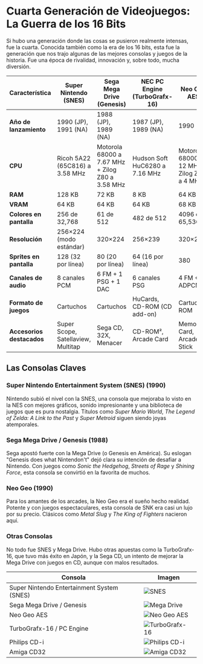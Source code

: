 # Cuarta Generación de Videojuegos: La Guerra de los 16 Bits

Si hubo una generación donde las cosas se pusieron realmente intensas, fue la cuarta. Conocida también como la era de los 16 bits, esta fue la generación que nos trajo algunas de las mejores consolas y juegos de la historia. Fue una época de rivalidad, innovación y, sobre todo, mucha diversión.

| Característica        | Super Nintendo (SNES)   | Sega Mega Drive (Genesis) | NEC PC Engine (TurboGrafx-16) | Neo Geo AES |
|----------------------|------------------------|--------------------------|-----------------------------|-------------|
| **Año de lanzamiento** | 1990 (JP), 1991 (NA)   | 1988 (JP), 1989 (NA)     | 1987 (JP), 1989 (NA)       | 1990        |
| **CPU**              | Ricoh 5A22 (65C816) a 3.58 MHz | Motorola 68000 a 7.67 MHz + Zilog Z80 a 3.58 MHz | Hudson Soft HuC6280 a 7.16 MHz | Motorola 68000 a 12 MHz + Zilog Z80 a 4 MHz |
| **RAM**              | 128 KB                  | 72 KB                    | 8 KB                        | 64 KB       |
| **VRAM**            | 64 KB                    | 64 KB                     | 64 KB                       | 68 KB       |
| **Colores en pantalla** | 256 de 32,768         | 61 de 512                 | 482 de 512                  | 4096 de 65,536 |
| **Resolución**       | 256×224 (modo estándar) | 320×224                   | 256×239                     | 320×224     |
| **Sprites en pantalla** | 128 (32 por línea)   | 80 (20 por línea)         | 64 (16 por línea)           | 380         |
| **Canales de audio** | 8 canales PCM          | 6 FM + 1 PSG + 1 DAC      | 6 canales PSG               | 4 FM + 7 ADPCM |
| **Formato de juegos** | Cartuchos              | Cartuchos                 | HuCards, CD-ROM (CD add-on) | Cartuchos ROM |
| **Accesorios destacados** | Super Scope, Satellaview, Multitap | Sega CD, 32X, Menacer | CD-ROM², Arcade Card | Memory Card, Arcade Stick |


## Las Consolas Claves

### Super Nintendo Entertainment System (SNES) (1990)
Nintendo subió el nivel con la SNES, una consola que mejoraba lo visto en la NES con mejores gráficos, sonido impresionante y una biblioteca de juegos que es pura nostalgia. Títulos como *Super Mario World*, *The Legend of Zelda: A Link to the Past* y *Super Metroid* siguen siendo joyas atemporales.

### Sega Mega Drive / Genesis (1988)
Sega apostó fuerte con la Mega Drive (o Genesis en América). Su eslogan "Genesis does what Nintendon't" dejó clara su intención de desafiar a Nintendo. Con juegos como *Sonic the Hedgehog*, *Streets of Rage* y *Shining Force*, esta consola se convirtió en la favorita de muchos.

### Neo Geo (1990)
Para los amantes de los arcades, la Neo Geo era el sueño hecho realidad. Potente y con juegos espectaculares, esta consola de SNK era casi un lujo por su precio. Clásicos como *Metal Slug* y *The King of Fighters* nacieron aquí.

### Otras Consolas
No todo fue SNES y Mega Drive. Hubo otras apuestas como la TurboGrafx-16, que tuvo más éxito en Japón, y la Sega CD, un intento de mejorar la Mega Drive con juegos en CD, aunque con malos resultados.


| Consola                   | Imagen |
|---------------------------|--------|
| Super Nintendo Entertainment System (SNES) | ![SNES](https://upload.wikimedia.org/wikipedia/commons/thumb/9/9a/Nintendo-Super-Famicom-Set-FL.png/1920px-Nintendo-Super-Famicom-Set-FL.png) |
| Sega Mega Drive / Genesis | ![Mega Drive](https://upload.wikimedia.org/wikipedia/commons/thumb/1/17/Sega-Mega-Drive-EU-Mk1-wController-FL.jpg/1920px-Sega-Mega-Drive-EU-Mk1-wController-FL.jpg) |
| Neo Geo AES              | ![Neo Geo AES](https://upload.wikimedia.org/wikipedia/commons/thumb/8/8e/Neo-Geo-AES-Console-Set.png/1920px-Neo-Geo-AES-Console-Set.png) |
| TurboGrafx-16 / PC Engine | ![TurboGrafx-16](https://upload.wikimedia.org/wikipedia/commons/thumb/b/b6/PC-Engine-Console-Set.jpg/1920px-PC-Engine-Console-Set.jpg) |
| Philips CD-i             | ![Philips CD-i](https://upload.wikimedia.org/wikipedia/commons/thumb/6/6b/CD-i-910-Console-Set.jpg/1920px-CD-i-910-Console-Set.jpg) |
| Amiga CD32               | ![Amiga CD32](https://upload.wikimedia.org/wikipedia/commons/thumb/c/cf/Amiga-CD32-wController-L.jpg/1920px-Amiga-CD32-wController-L.jpg) |

